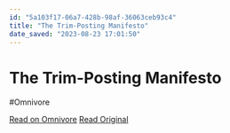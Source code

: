 ```yaml
---
id: "5a103f17-06a7-428b-98af-36063ceb93c4"
title: "The Trim-Posting Manifesto"
date_saved: "2023-08-23 17:01:50"
---
```


# The Trim-Posting Manifesto
#Omnivore

[Read on Omnivore](https://omnivore.app/me/the-trim-posting-manifesto-18a232175bb)
[Read Original](http://www.palmyanoff.com/trimpost.htm)

